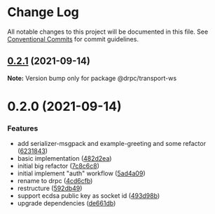 # Change Log

All notable changes to this project will be documented in this file.
See [Conventional Commits](https://conventionalcommits.org) for commit guidelines.

## [0.2.1](https://gitr.net/mindary/drpc/compare/@drpc/transport-ws@0.2.0...@drpc/transport-ws@0.2.1) (2021-09-14)

**Note:** Version bump only for package @drpc/transport-ws





# 0.2.0 (2021-09-14)


### Features

* add serializer-msgpack and example-greeting and some refactor ([6231843](https://gitr.net/mindary/drpc/commits/6231843191b7b302cf59b3c3f5fe2047aeb903b9))
* basic implementation ([482d2ea](https://gitr.net/mindary/drpc/commits/482d2ea89b1c54756f70f6cbcac3fd6a8d79993e))
* initial big refactor ([7c8c6c8](https://gitr.net/mindary/drpc/commits/7c8c6c813f12b4d686b4f59feab4c4abc01e30e6))
* initial implement "auth" workflow ([5ad4a09](https://gitr.net/mindary/drpc/commits/5ad4a09ac440fcb88755c08c0d856f0043cd5264))
* rename to drpc ([4cd6cfb](https://gitr.net/mindary/drpc/commits/4cd6cfbb25b69308ce11d3fff9f5523a5620e403))
* restructure ([592db49](https://gitr.net/mindary/drpc/commits/592db495d2a5619a12da71a2b0fd20ae5d236a8c))
* support ecdsa public key as socket id ([493d98b](https://gitr.net/mindary/drpc/commits/493d98b2f924ae1c5dbf25ef5603082c3f35f928))
* upgrade dependencies ([de661db](https://gitr.net/mindary/drpc/commits/de661dba31d91f1de566974e2b9c1f246b4ff682))
